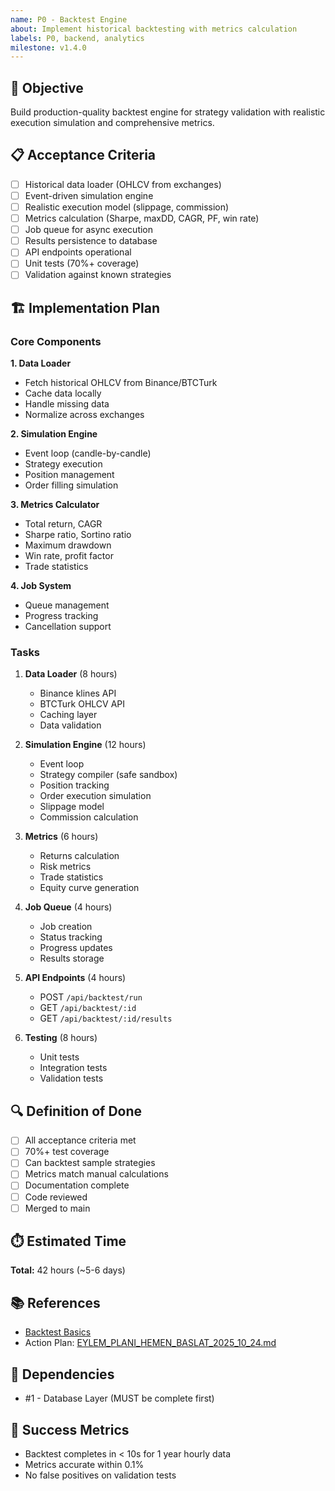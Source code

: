 ```yaml
---
name: P0 - Backtest Engine
about: Implement historical backtesting with metrics calculation
labels: P0, backend, analytics
milestone: v1.4.0
---
```


## 🎯 Objective

Build production-quality backtest engine for strategy validation with realistic execution simulation and comprehensive metrics.

## 📋 Acceptance Criteria

- [ ] Historical data loader (OHLCV from exchanges)
- [ ] Event-driven simulation engine
- [ ] Realistic execution model (slippage, commission)
- [ ] Metrics calculation (Sharpe, maxDD, CAGR, PF, win rate)
- [ ] Job queue for async execution
- [ ] Results persistence to database
- [ ] API endpoints operational
- [ ] Unit tests (70%+ coverage)
- [ ] Validation against known strategies

## 🏗️ Implementation Plan

### Core Components

**1. Data Loader**
- Fetch historical OHLCV from Binance/BTCTurk
- Cache data locally
- Handle missing data
- Normalize across exchanges

**2. Simulation Engine**
- Event loop (candle-by-candle)
- Strategy execution
- Position management
- Order filling simulation

**3. Metrics Calculator**
- Total return, CAGR
- Sharpe ratio, Sortino ratio
- Maximum drawdown
- Win rate, profit factor
- Trade statistics

**4. Job System**
- Queue management
- Progress tracking
- Cancellation support

### Tasks

1. **Data Loader** (8 hours)
   - Binance klines API
   - BTCTurk OHLCV API
   - Caching layer
   - Data validation

2. **Simulation Engine** (12 hours)
   - Event loop
   - Strategy compiler (safe sandbox)
   - Position tracking
   - Order execution simulation
   - Slippage model
   - Commission calculation

3. **Metrics** (6 hours)
   - Returns calculation
   - Risk metrics
   - Trade statistics
   - Equity curve generation

4. **Job Queue** (4 hours)
   - Job creation
   - Status tracking
   - Progress updates
   - Results storage

5. **API Endpoints** (4 hours)
   - POST `/api/backtest/run`
   - GET `/api/backtest/:id`
   - GET `/api/backtest/:id/results`

6. **Testing** (8 hours)
   - Unit tests
   - Integration tests
   - Validation tests

## 🔍 Definition of Done

- [ ] All acceptance criteria met
- [ ] 70%+ test coverage
- [ ] Can backtest sample strategies
- [ ] Metrics match manual calculations
- [ ] Documentation complete
- [ ] Code reviewed
- [ ] Merged to main

## ⏱️ Estimated Time

**Total:** 42 hours (~5-6 days)

## 📚 References

- [Backtest Basics](https://www.quantstart.com/articles/Backtesting-Systematic-Trading-Strategies-in-Python/)
- Action Plan: [EYLEM_PLANI_HEMEN_BASLAT_2025_10_24.md](../../EYLEM_PLANI_HEMEN_BASLAT_2025_10_24.md)

## 🔗 Dependencies

- #1 - Database Layer (MUST be complete first)

## 🎯 Success Metrics

- Backtest completes in < 10s for 1 year hourly data
- Metrics accurate within 0.1%
- No false positives on validation tests

